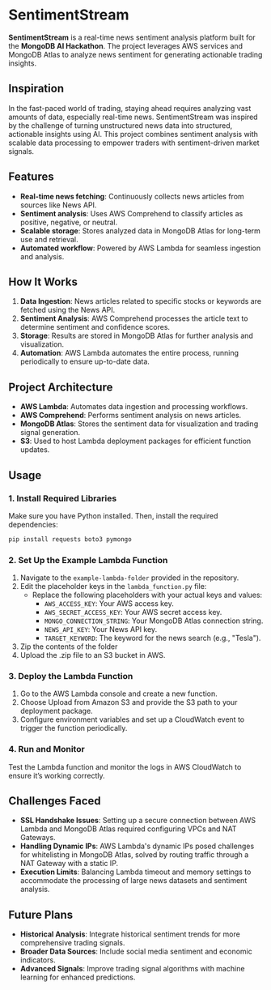 # SentimentStream

**SentimentStream** is a real-time news sentiment analysis platform built for the **MongoDB AI Hackathon**. The project leverages AWS services and MongoDB Atlas to analyze news sentiment for generating actionable trading insights.

## Inspiration

In the fast-paced world of trading, staying ahead requires analyzing vast amounts of data, especially real-time news. SentimentStream was inspired by the challenge of turning unstructured news data into structured, actionable insights using AI. This project combines sentiment analysis with scalable data processing to empower traders with sentiment-driven market signals.

## Features

- **Real-time news fetching**: Continuously collects news articles from sources like News API.
- **Sentiment analysis**: Uses AWS Comprehend to classify articles as positive, negative, or neutral.
- **Scalable storage**: Stores analyzed data in MongoDB Atlas for long-term use and retrieval.
- **Automated workflow**: Powered by AWS Lambda for seamless ingestion and analysis.

## How It Works

1. **Data Ingestion**: News articles related to specific stocks or keywords are fetched using the News API.
2. **Sentiment Analysis**: AWS Comprehend processes the article text to determine sentiment and confidence scores.
3. **Storage**: Results are stored in MongoDB Atlas for further analysis and visualization.
4. **Automation**: AWS Lambda automates the entire process, running periodically to ensure up-to-date data.

## Project Architecture

- **AWS Lambda**: Automates data ingestion and processing workflows.
- **AWS Comprehend**: Performs sentiment analysis on news articles.
- **MongoDB Atlas**: Stores the sentiment data for visualization and trading signal generation.
- **S3**: Used to host Lambda deployment packages for efficient function updates.

## Usage

### 1. Install Required Libraries
Make sure you have Python installed. Then, install the required dependencies:
```bash 
pip install requests boto3 pymongo
```

### 2. Set Up the Example Lambda Function

1. Navigate to the `example-lambda-folder` provided in the repository.
2. Edit the placeholder keys in the `lambda_function.py` file:
   - Replace the following placeholders with your actual keys and values:
     - `AWS_ACCESS_KEY`: Your AWS access key.
     - `AWS_SECRET_ACCESS_KEY`: Your AWS secret access key.
     - `MONGO_CONNECTION_STRING`: Your MongoDB Atlas connection string.
     - `NEWS_API_KEY`: Your News API key.
     - `TARGET_KEYWORD`: The keyword for the news search (e.g., "Tesla").
3. Zip the contents of the folder
4. Upload the .zip file to an S3 bucket in AWS.

### 3. Deploy the Lambda Function
1. Go to the AWS Lambda console and create a new function.
2. Choose Upload from Amazon S3 and provide the S3 path to your deployment package.
3. Configure environment variables and set up a CloudWatch event to trigger the function periodically.

### 4. Run and Monitor
Test the Lambda function and monitor the logs in AWS CloudWatch to ensure it’s working correctly.

## Challenges Faced

- **SSL Handshake Issues**: Setting up a secure connection between AWS Lambda and MongoDB Atlas required configuring VPCs and NAT Gateways.
- **Handling Dynamic IPs**: AWS Lambda's dynamic IPs posed challenges for whitelisting in MongoDB Atlas, solved by routing traffic through a NAT Gateway with a static IP.
- **Execution Limits**: Balancing Lambda timeout and memory settings to accommodate the processing of large news datasets and sentiment analysis.

## Future Plans

- **Historical Analysis**: Integrate historical sentiment trends for more comprehensive trading signals.
- **Broader Data Sources**: Include social media sentiment and economic indicators.
- **Advanced Signals**: Improve trading signal algorithms with machine learning for enhanced predictions.
